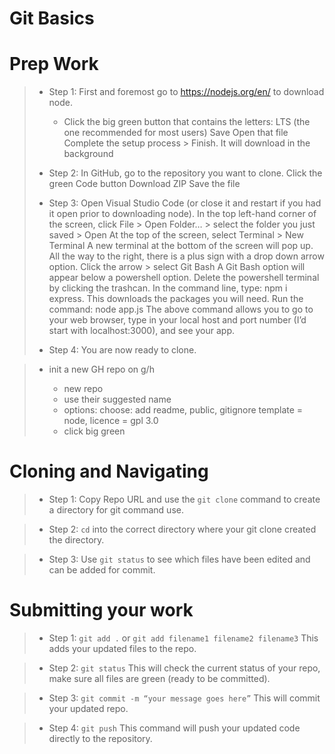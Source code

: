 # Git Basics

# Prep Work
>* Step 1: First and foremost go to https://nodejs.org/en/  to download node.
>
>   * Click the big green button that contains the letters: LTS (the one recommended for most users)
Save
Open that file
Complete the setup process > Finish. It will download in the background
>* Step 2: In GitHub, go to the repository you want to clone.
Click the green Code button
Download ZIP
Save the file
>* Step 3: Open Visual Studio Code (or close it and restart if you had it open prior to downloading node).
In the top left-hand corner of the screen, click File > Open Folder… > select the folder you just saved > Open
At the top of the screen, select Terminal > New Terminal
A new terminal at the bottom of the screen will pop up. All the way to the right, there is a plus sign with a drop down arrow option. Click the arrow > select Git Bash
A Git Bash option will appear below a powershell option. Delete the powershell terminal by clicking the trashcan. 
In the command line, type: npm i express. This downloads the packages you will need. 
Run the command: node app.js
The above command allows you to go to your web browser, type in your local host and port number (I’d start with localhost:3000), and see your app. 
>* Step 4: You are now ready to clone.




> * init a new GH repo on g/h
>   
>   * new repo
>   * use their suggested name
>   * options: choose: add readme, public, gitignore template = node, licence = gpl 3.0
>   * click big green
























# Cloning and Navigating 

>* Step 1: Copy Repo URL and use the `git clone` command to create a directory for git command use.

>* Step 2: `cd` into the correct directory where your git clone created the directory.

>* Step 3: Use `git status` to see which files have been edited and can be added for commit.





# Submitting your work
>* Step 1: `git add .` or `git add filename1 filename2 filename3` This adds your updated files to the repo.

>* Step 2: `git status` This will check the current status of your repo, make sure all files are green (ready to be committed).

>* Step 3: `git commit -m “your message goes here”` This will commit your updated repo.

>* Step 4: `git push` This command will push your updated code directly to the repository.


